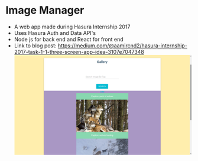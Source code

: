 # Image Manager

- A web app made during Hasura Internship 2017
- Uses Hasura Auth and Data API's
- Node js for back end and React for front end
- Link to blog post: https://medium.com/@aamircnd2/hasura-internship-2017-task-1-1-three-screen-app-idea-3107e7047348
![Home Page](sample.png?raw=true "imageManager")
